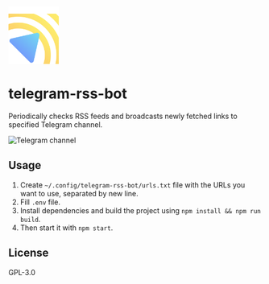<img width="100" src="https://github.com/kutsan/telegram-rss-bot/raw/master/.github/assets/logo.png" alt="Logo" />

# telegram-rss-bot

Periodically checks RSS feeds and broadcasts newly fetched links to specified Telegram channel.

![Telegram channel](https://user-images.githubusercontent.com/10108377/187035498-2eff56c0-7236-4057-acad-863cb85a9a0a.png)

## Usage

1. Create `~/.config/telegram-rss-bot/urls.txt` file with the URLs you want to use, separated by new line.
2. Fill `.env` file.
3. Install dependencies and build the project using `npm install && npm run build`.
4. Then start it with `npm start`.

## License

GPL-3.0
